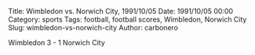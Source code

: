 Title: Wimbledon vs. Norwich City, 1991/10/05
Date: 1991/10/05 00:00
Category: sports
Tags: football, football scores, Wimbledon, Norwich City
Slug: wimbledon-vs-norwich-city
Author: carbonero


Wimbledon 3 - 1 Norwich City
